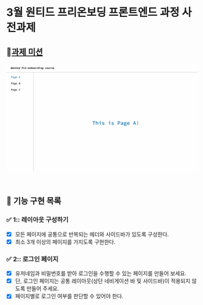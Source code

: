 # 3월 원티드 프리온보딩 프론트엔드 과정 사전과제

## **🎯[과제 미션](./docs/)**

![sample-image](./docs/sample.jpg)

<br/>

## **📝 기능 구현 목록**

### **✅ 1:: 레이아웃 구성하기**

- [x] 모든 페이지에 공통으로 반복되는 헤더와 사이드바가 있도록 구성한다.
- [x] 최소 3개 이상의 페이지를 가지도록 구현한다.

### **✅ 2:: 로그인 페이지**

- [x] 유저네임과 비밀번호를 받아 로그인을 수행할 수 있는 페이지를 만들어 보세요.
- [x] 단, 로그인 페이지는 공통 레이아웃(상단 네비게이션 바 및 사이드바)이 적용되지 않도록 만들어 주세요.
- [x] 페이지별로 로그인 여부를 판단할 수 있어야 한다.
